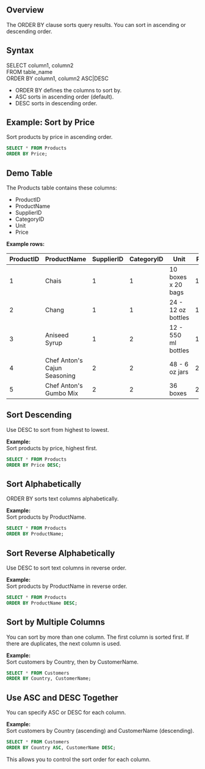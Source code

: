## Overview

The ORDER BY clause sorts query results. You can sort in ascending or descending order.

## Syntax

SELECT column1, column2  
FROM table_name  
ORDER BY column1, column2 ASC|DESC

- ORDER BY defines the columns to sort by.
- ASC sorts in ascending order (default).
- DESC sorts in descending order.

## Example: Sort by Price

Sort products by price in ascending order.

```sql
SELECT * FROM Products
ORDER BY Price;
```

## Demo Table

The Products table contains these columns:

- ProductID
- ProductName
- SupplierID
- CategoryID
- Unit
- Price

**Example rows:**

| ProductID | ProductName                    | SupplierID | CategoryID | Unit                | Price  |
|-----------|-------------------------------|------------|------------|---------------------|--------|
| 1         | Chais                         | 1          | 1          | 10 boxes x 20 bags  | 18     |
| 2         | Chang                         | 1          | 1          | 24 - 12 oz bottles  | 19     |
| 3         | Aniseed Syrup                 | 1          | 2          | 12 - 550 ml bottles | 10     |
| 4         | Chef Anton's Cajun Seasoning  | 2          | 2          | 48 - 6 oz jars      | 22     |
| 5         | Chef Anton's Gumbo Mix        | 2          | 2          | 36 boxes            | 21.35  |

## Sort Descending

Use DESC to sort from highest to lowest.

**Example:**  
Sort products by price, highest first.

```sql
SELECT * FROM Products
ORDER BY Price DESC;
```

## Sort Alphabetically

ORDER BY sorts text columns alphabetically.

**Example:**  
Sort products by ProductName.

```sql
SELECT * FROM Products
ORDER BY ProductName;
```

## Sort Reverse Alphabetically

Use DESC to sort text columns in reverse order.

**Example:**  
Sort products by ProductName in reverse order.

```sql
SELECT * FROM Products
ORDER BY ProductName DESC;
```

## Sort by Multiple Columns

You can sort by more than one column. The first column is sorted first. If there are duplicates, the next column is used.

**Example:**  
Sort customers by Country, then by CustomerName.

```sql
SELECT * FROM Customers
ORDER BY Country, CustomerName;
```

## Use ASC and DESC Together

You can specify ASC or DESC for each column.

**Example:**  
Sort customers by Country (ascending) and CustomerName (descending).

```sql
SELECT * FROM Customers
ORDER BY Country ASC, CustomerName DESC;
```

This allows you to control the sort order for each column.
